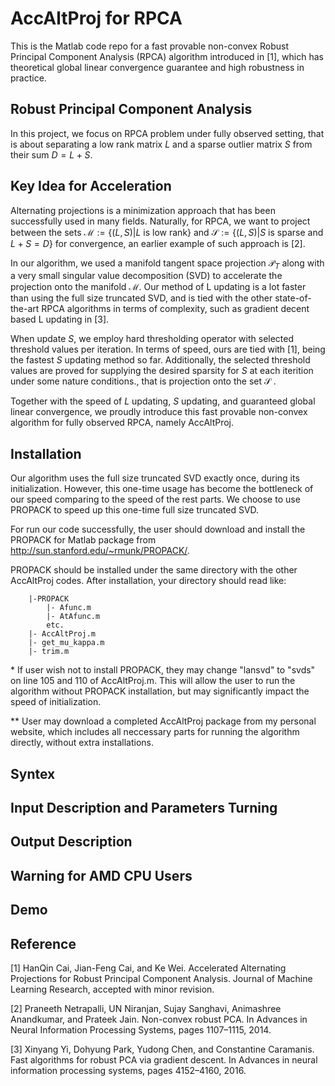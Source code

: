 # AccAltProj for RPCA
This is the Matlab code repo for a fast provable non-convex Robust Principal Component Analysis (RPCA) algorithm introduced in [1], which has theoretical global linear convergence guarantee and high robustness in practice. 

## Robust Principal Component Analysis
In this project, we focus on RPCA problem under fully observed setting, that is about separating a low rank matrix $L$ and a sparse outlier matrix $S$ from their sum $D = L + S$.

## Key Idea for Acceleration
Alternating projections is a minimization approach that has been successfully used in many fields. Naturally, for RPCA, we want to project between the sets $\mathcal{M} := \text{\{} (L,S) | L\text{ is low rank} \text{\}}$ and $\mathcal{S} := \{(L,S) | S\text{ is sparse and } L + S =D\}$ for convergence, an earlier example of such approach is [2].

In our algorithm, we used a manifold tangent space projection $\mathcal{P}_T$ along with a very small singular value decomposition (SVD) to accelerate the projection onto the manifold $\mathcal{M}$. Our method of L updating is a lot faster than using the full size truncated SVD, and is tied with the other state-of-the-art RPCA algorithms in terms of complexity, such as gradient decent based L updating in [3].

When update $S$, we employ hard thresholding operator with selected threshold values per iteration. In terms of speed, ours are tied with [1], being the fastest $S$ updating method so far. Additionally, the selected threshold values are proved for supplying the desired sparsity for $S$ at each iterition under some nature conditions., that is projection onto the set $\mathcal{S}$ .

Together with the speed of $L$ updating, $S$ updating, and guaranteed global linear convergence, we proudly introduce this fast provable non-convex algorithm for fully observed RPCA, namely AccAltProj.

## Installation
Our algorithm uses the full size truncated SVD exactly once, during its initialization. However, this one-time usage has become the bottleneck of our speed comparing to the speed of the rest parts. We choose to use PROPACK to speed up this one-time full size truncated SVD. 

For run our code successfully, the user should download and  install the PROPACK for Matlab package from http://sun.stanford.edu/~rmunk/PROPACK/. 

PROPACK should be installed under the same directory with the other AccAltProj codes. After installation, your directory should read like:
```
	|-PROPACK
		|- Afunc.m
 	   	|- AtAfunc.m
		etc.
	|- AccAltProj.m
	|- get_mu_kappa.m
	|- trim.m
```
  
\*  If user wish not to install PROPACK, they may change "lansvd" to "svds" on line 105 and 110 of AccAltProj.m. This will allow the user to run the algorithm without PROPACK installation, but may significantly impact the speed of initialization.

\*\* User may download a completed AccAltProj package from my personal website, which includes all neccessary parts for running the algorithm directly, without extra installations.


## Syntex

## Input Description and Parameters Turning

## Output Description

## Warning for AMD CPU Users

## Demo

## Reference
[1] HanQin Cai, Jian-Feng Cai, and Ke Wei. Accelerated Alternating Projections for Robust Principal Component Analysis. Journal of Machine Learning Research, accepted with minor revision.

[2] Praneeth Netrapalli, UN Niranjan, Sujay Sanghavi, Animashree Anandkumar, and Prateek Jain. Non-convex robust PCA. In Advances in Neural Information Processing Systems, pages 1107–1115, 2014.

[3] Xinyang Yi, Dohyung Park, Yudong Chen, and Constantine Caramanis. Fast algorithms for robust PCA via gradient descent. In Advances in neural information processing systems, pages 4152–4160, 2016.
